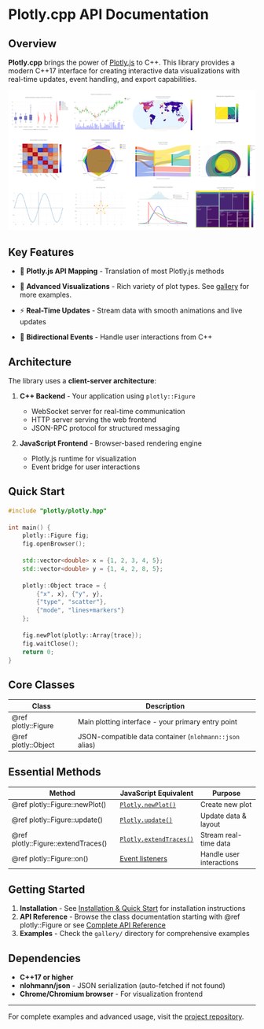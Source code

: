 # Plotly.cpp API Documentation

## Overview

**Plotly.cpp** brings the power of [Plotly.js](https://plotly.com/javascript/) to C++. This library provides a modern C++17 interface for creating interactive data visualizations with real-time updates, event handling, and export capabilities.

![Plotly.cpp Demo](/docs/images/gallery.png)

## Key Features

- 🔗 **Plotly.js API Mapping** - Translation of most Plotly.js methods

- 🎨 **Advanced Visualizations** - Rich variety of plot types. See [gallery](gallery/README.md) for more examples.

- ⚡ **Real-Time Updates** - Stream data with smooth animations and live updates

- 🔄 **Bidirectional Events** - Handle user interactions from C++

## Architecture

The library uses a **client-server architecture**:

1. **C++ Backend** - Your application using `plotly::Figure`
   - WebSocket server for real-time communication
   - HTTP server serving the web frontend
   - JSON-RPC protocol for structured messaging

2. **JavaScript Frontend** - Browser-based rendering engine
   - Plotly.js runtime for visualization
   - Event bridge for user interactions

## Quick Start

```cpp
#include "plotly/plotly.hpp"

int main() {
    plotly::Figure fig;
    fig.openBrowser();

    std::vector<double> x = {1, 2, 3, 4, 5};
    std::vector<double> y = {1, 4, 2, 8, 5};

    plotly::Object trace = {
        {"x", x}, {"y", y},
        {"type", "scatter"},
        {"mode", "lines+markers"}
    };

    fig.newPlot(plotly::Array{trace});
    fig.waitClose();
    return 0;
}
```

## Core Classes

| Class | Description |
|-------|-------------|
| @ref plotly::Figure | Main plotting interface - your primary entry point |
| @ref plotly::Object | JSON-compatible data container (`nlohmann::json` alias) |

## Essential Methods

| Method | JavaScript Equivalent | Purpose |
|--------|----------------------|---------|
| @ref plotly::Figure::newPlot() | [`Plotly.newPlot()`](https://plotly.com/javascript/plotlyjs-function-reference/#plotlynewplot) | Create new plot |
| @ref plotly::Figure::update() | [`Plotly.update()`](https://plotly.com/javascript/plotlyjs-function-reference/#plotlyupdate) | Update data & layout |
| @ref plotly::Figure::extendTraces() | [`Plotly.extendTraces()`](https://plotly.com/javascript/plotlyjs-function-reference/#plotlyextendtraces) | Stream real-time data |
| @ref plotly::Figure::on() | [Event listeners](https://plotly.com/javascript/plotlyjs-events/) | Handle user interactions |

## Getting Started

1. **Installation** - See [Installation & Quick Start](https://github.com/yhisaki/plotly.cpp#-installation--quick-start) for installation instructions
2. **API Reference** - Browse the class documentation starting with @ref plotly::Figure or see [Complete API Reference](https://github.com/yhisaki/plotly.cpp#-complete-api-reference)
3. **Examples** - Check the `gallery/` directory for comprehensive examples

## Dependencies

- **C++17 or higher**
- **nlohmann/json** - JSON serialization (auto-fetched if not found)
- **Chrome/Chromium browser** - For visualization frontend

---

For complete examples and advanced usage, visit the [project repository](https://github.com/yhisaki/plotly.cpp).
